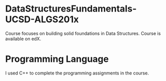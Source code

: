# DataStructuresFundamentals-UCSD-ALGS201x
Course focuses on building solid foundations in Data Structures. Course is available on edX.

# Programming Language
I used C++ to complete the programming assignments in the course.
